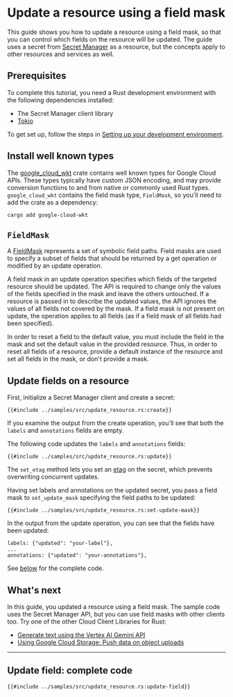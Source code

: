 <!-- 
Copyright 2025 Google LLC

Licensed under the Apache License, Version 2.0 (the "License");
you may not use this file except in compliance with the License.
You may obtain a copy of the License at

    https://www.apache.org/licenses/LICENSE-2.0

Unless required by applicable law or agreed to in writing, software
distributed under the License is distributed on an "AS IS" BASIS,
WITHOUT WARRANTIES OR CONDITIONS OF ANY KIND, either express or implied.
See the License for the specific language governing permissions and
limitations under the License.
-->

# Update a resource using a field mask

This guide shows you how to update a resource using a field mask, so that you
can control which fields on the resource will be updated. The guide uses a
secret from [Secret Manager] as a resource, but the concepts apply to other
resources and services as well.

## Prerequisites

To complete this tutorial, you need a Rust development environment with the
following dependencies installed:

- The Secret Manager client library
- [Tokio]

To get set up, follow the steps in [Setting up your development environment].

## Install well known types

The [google_cloud_wkt] crate contains well known types for Google Cloud APIs.
These types typically have custom JSON encoding, and may provide conversion
functions to and from native or commonly used Rust types. `google_cloud_wkt`
contains the field mask type, `FieldMask`, so you'll need to add the crate as a
dependency:

```shell
cargo add google-cloud-wkt
```

## `FieldMask`

A [FieldMask] represents a set of symbolic field paths. Field masks are used to
specify a subset of fields that should be returned by a get operation or
modified by an update operation.

A field mask in an update operation specifies which fields of the targeted
resource should be updated. The API is required to change only the values of the
fields specified in the mask and leave the others untouched. If a resource is
passed in to describe the updated values, the API ignores the values of all
fields not covered by the mask. If a field mask is not present on update, the
operation applies to all fields (as if a field mask of all fields had been
specified).

In order to reset a field to the default value, you must include the field in
the mask and set the default value in the provided resource. Thus, in order to
reset all fields of a resource, provide a default instance of the resource and
set all fields in the mask, or don't provide a mask.

## Update fields on a resource

First, initialize a Secret Manager client and create a secret:

```rust,ignore
{{#include ../samples/src/update_resource.rs:create}}
```

If you examine the output from the create operation, you'll see that both the
`labels` and `annotations` fields are empty.

The following code updates the `labels` and `annotations` fields:

```rust,ignore
{{#include ../samples/src/update_resource.rs:update}}
```

The `set_etag` method lets you set an [etag] on the secret, which prevents
overwriting concurrent updates.

Having set labels and annotations on the updated secret, you pass a field mask
to `set_update_mask` specifying the field paths to be updated:

```rust,ignore
{{#include ../samples/src/update_resource.rs:set-update-mask}}
```

In the output from the update operation, you can see that the fields have been
updated:

```none
labels: {"updated": "your-label"},
...
annotations: {"updated": "your-annotations"},
```

See [below](#update-field-complete-code) for the complete code.

## What's next

In this guide, you updated a resource using a field mask. The sample code uses
the Secret Manager API, but you can use field masks with other clients too. Try
one of the other Cloud Client Libraries for Rust:

- [Generate text using the Vertex AI Gemini API]
- [Using Google Cloud Storage: Push data on object uploads]

______________________________________________________________________

## Update field: complete code

```rust,ignore,noplayground
{{#include ../samples/src/update_resource.rs:update-field}}
```

[etag]: https://cloud.google.com/secret-manager/docs/etags
[fieldmask]: https://docs.rs/google-cloud-wkt/latest/google_cloud_wkt/struct.FieldMask.html
[generate text using the vertex ai gemini api]: generate_text_using_the_vertex_ai_gemini_api.md
[google_cloud_wkt]: https://docs.rs/google-cloud-wkt/latest/google_cloud_wkt/index.html
[secret manager]: https://cloud.google.com/secret-manager/docs/overview
[setting up your development environment]: setting_up_your_development_environment.md
[tokio]: https://tokio.rs/
[using google cloud storage: push data on object uploads]: storage/queue.md
